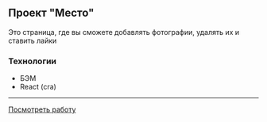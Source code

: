 ## Проект "Место"

Это страница, где вы сможете добавлять фотографии, удалять их и ставить лайки

### Технологии

- БЭМ
- React (cra)

---

[Посмотреть работу](https://sergeykirintsev.github.io/mesto-react/index.html)
